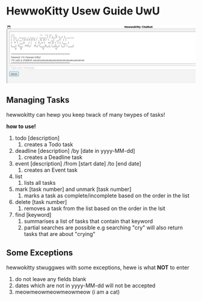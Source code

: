 # HewwoKitty Usew Guide UwU

![img.png](img.png)

## Managing Tasks

hewwokitty can hewp you keep twack of many twypes of tasks!

**how to use!**
 1. todo [description]
    1. creates a Todo task
2. deadline [description] /by [date in yyyy-MM-dd]
   1. creates a Deadline task
3. event [description] /from [start date] /to [end date]
   1. creates an Event task
4. list
   1. lists all tasks
5. mark [task number] and unmark [task number]
   1. marks a task as complete/incomplete based on the order in the list
6. delete [task number]
   1. removes a task from the list based on the order in the lsit
7. find [keyword]
   1. summarises a list of tasks that contain that keyword
   2. partial searches are possible e.g searching "cry" will also return tasks that are about "crying"

## Some Exceptions
hewwokitty stwuggwes with some exceptions, hewe is what **NOT** to enter
1. do not leave any fields blank
2. dates which are not in yyyy-MM-dd will not be accepted
3. meowmeowmeowmeowmeow (i am a cat)
